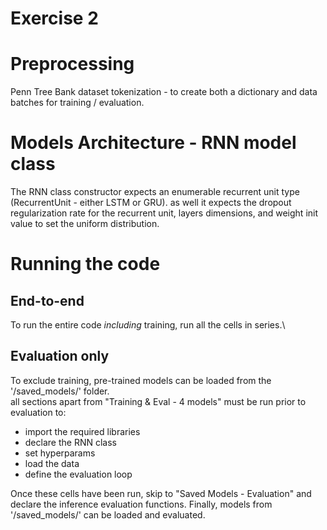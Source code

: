 # Exercise 2
# Preprocessing
Penn Tree Bank dataset tokenization - to create both a dictionary and data batches for training / evaluation.

# Models Architecture - RNN model class
The RNN class constructor expects an enumerable recurrent unit type (RecurrentUnit - either LSTM or GRU). 
as well it expects the dropout regularization rate for the recurrent unit, layers dimensions, and weight init value to set the uniform distribution.


# Running the code
## End-to-end
To run the entire code *including* training, run all the cells in series.\

## Evaluation only
To exclude training, pre-trained models can be loaded from the '/saved_models/' folder.\
all sections apart from "Training & Eval - 4 models" must be run prior to evaluation to:
- import the required libraries
- declare the RNN class
- set hyperparams
- load the data
- define the evaluation loop

Once these cells have been run, skip to "Saved Models - Evaluation" and declare the inference evaluation functions.
Finally, models from '/saved_models/' can be loaded and evaluated.